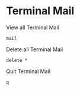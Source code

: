 # Terminal Mail

View all Terminal Mail

`mail`

Delete all Terminal Mail

`delete *`

Quit Terminal Mail

`q`